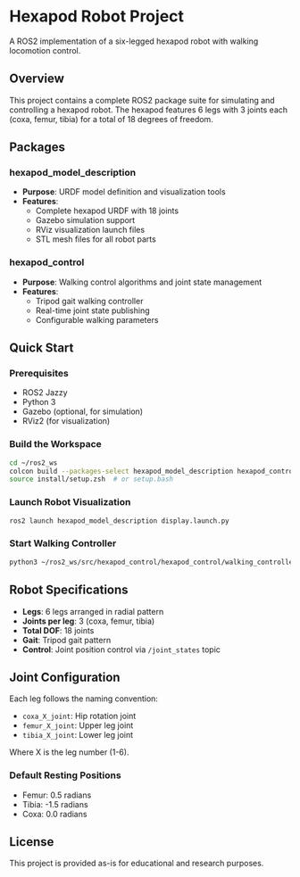 # Hexapod Robot Project

A ROS2 implementation of a six-legged hexapod robot with walking locomotion control.

## Overview

This project contains a complete ROS2 package suite for simulating and controlling a hexapod robot. The hexapod features 6 legs with 3 joints each (coxa, femur, tibia) for a total of 18 degrees of freedom.

## Packages

### hexapod_model_description
- **Purpose**: URDF model definition and visualization tools
- **Features**: 
  - Complete hexapod URDF with 18 joints
  - Gazebo simulation support
  - RViz visualization launch files
  - STL mesh files for all robot parts

### hexapod_control
- **Purpose**: Walking control algorithms and joint state management
- **Features**:
  - Tripod gait walking controller
  - Real-time joint state publishing
  - Configurable walking parameters

## Quick Start

### Prerequisites
- ROS2 Jazzy
- Python 3
- Gazebo (optional, for simulation)
- RViz2 (for visualization)

### Build the Workspace
```bash
cd ~/ros2_ws
colcon build --packages-select hexapod_model_description hexapod_control
source install/setup.zsh  # or setup.bash
```

### Launch Robot Visualization
```bash
ros2 launch hexapod_model_description display.launch.py
```

### Start Walking Controller
```bash
python3 ~/ros2_ws/src/hexapod_control/hexapod_control/walking_controller.py
```

## Robot Specifications

- **Legs**: 6 legs arranged in radial pattern
- **Joints per leg**: 3 (coxa, femur, tibia)
- **Total DOF**: 18 joints
- **Gait**: Tripod gait pattern
- **Control**: Joint position control via `/joint_states` topic

## Joint Configuration

Each leg follows the naming convention:
- `coxa_X_joint`: Hip rotation joint
- `femur_X_joint`: Upper leg joint  
- `tibia_X_joint`: Lower leg joint

Where X is the leg number (1-6).

### Default Resting Positions
- Femur: 0.5 radians
- Tibia: -1.5 radians  
- Coxa: 0.0 radians

## License

This project is provided as-is for educational and research purposes.
